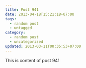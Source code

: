 ```yaml
---
title: Post 941
date: 2013-04-18T15:21:18+07:00
tags:
  - random post
  - untagged
category:
  - random post
  - uncategorized
updated: 2013-03-11T00:35:53+07:00
---
```

This is content of post 941